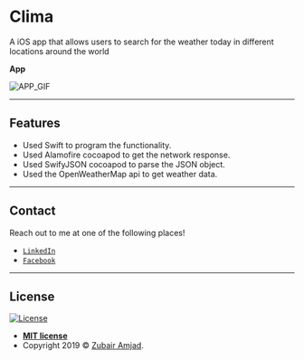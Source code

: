 # Clima

A iOS app that allows users to search for the weather today in different locations around the world

**App**

![APP_GIF](APP_GIF.gif)

---

## Features

- Used Swift to program the functionality.
- Used Alamofire cocoapod to get the network response.
- Used SwifyJSON cocoapod to parse the JSON object.
- Used the OpenWeatherMap api to get weather data.
---

## Contact

Reach out to me at one of the following places!

- <a href="https://www.linkedin.com/in/zubair-amjad/" target="_blank">`LinkedIn`</a>
- <a href="https://www.facebook.com/ZubairAmjad" target="_blank">`Facebook`</a>

---

## License

[![License](http://img.shields.io/:license-mit-blue.svg?style=flat-square)](http://badges.mit-license.org)

- **[MIT license](http://opensource.org/licenses/mit-license.php)**
- Copyright 2019 © <a href="https://github.com/amjadz" target="_blank">Zubair Amjad</a>.
